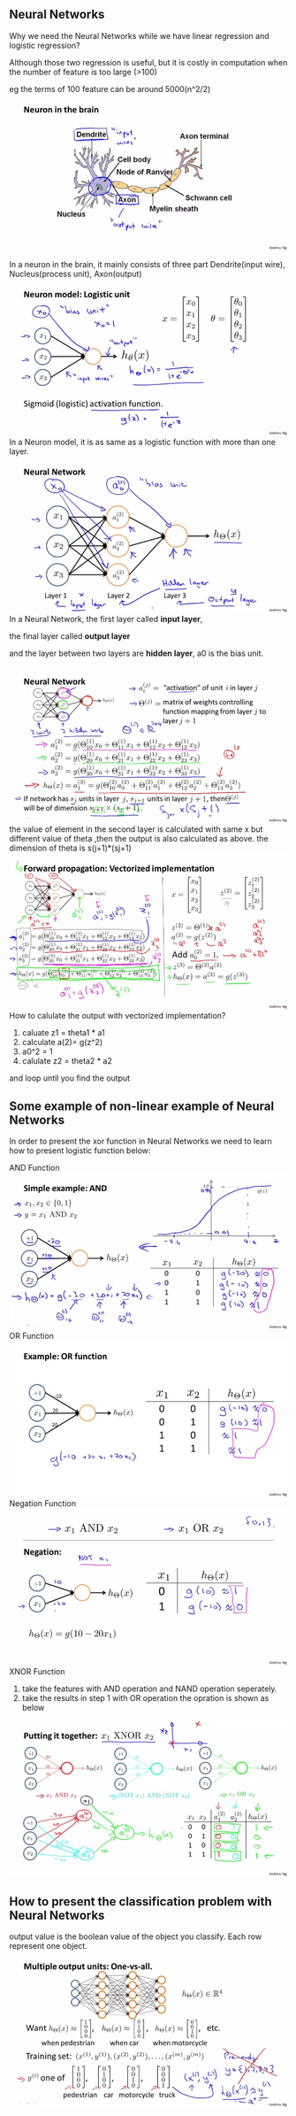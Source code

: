 ## Neural Networks
Why we need the Neural Networks while we have linear regression and logistic regression?

Although those two regression is useful, but it is costly in computation when the number of feature is too large (>100)

eg the terms of 100 feature can be around 5000(n^2/2)
![](picture/ch4_1.png)

In a neuron in the brain, it mainly consists of three part
Dendrite(input wire), Nucleus(process unit), Axon(output)
![](picture/ch4_2.png)
In a Neuron model, it is as same as a logistic function with more than one layer.
![](picture/ch4_3.png)
In a Neural Network, the first layer called <b>input layer</b>,

the final layer called <b>output layer</b> 

and the layer between two layers are <b>hidden layer</b>, a0 is the bias unit.

![](picture/ch4_4.png)
the value of element in the second layer is calculated with same x but different value of theta ,then the output is also calculated as above. the dimension of theta is s(j+1)*(sj+1)
![](picture/ch4_5.png)
How to calulate the output with vectorized implementation?
1. caluate z1 = theta1 * a1
2. calculate a(2)= g(z^2)
3. a0^2 = 1
4. calulate z2 = theta2 * a2

and loop until you find the output

## Some example of non-linear example of Neural Networks

In order to present the xor function in Neural Networks
we need to learn how to present logistic function below:

AND Function 
![](picture/ch4_6.jpeg)
OR Function
![](picture/ch4_7.jpeg)
Negation Function
![](picture/ch4_8.jpeg)
XNOR Function 
1. take the features with AND operation and NAND operation seperately.
2. take the results in step 1 with OR operation
the opration is shown as below

![](picture/ch4_9.png)
## How to present the classification problem with Neural Networks 

output value is the boolean value of the object you classify. Each row represent one object.
![](picture/ch4_10.jpeg)